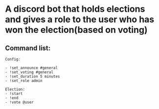
# A discord bot that holds elections and gives a role to the user who has won the election(based on voting)

## Command list:

```
Config:

- !set_announce #general 
- !set_voting #general
- !set_duration 5 minutes
- !set_role admin
```

```       
Election:
- !start
- !end
- !vote @user
```



